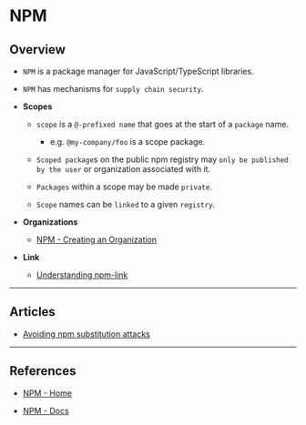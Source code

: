 # NPM

## Overview

* `NPM` is a package manager for JavaScript/TypeScript libraries.

* `NPM` has mechanisms for `supply chain security`.

* __Scopes__

    * `scope` is a `@-prefixed name` that goes at the start of a `package` name.

        * e.g. `@my-company/foo` is a scope package.
    
    * `Scoped package`s on the public npm registry may `only be published by the user` or organization associated with it.
    
    * `Packages` within a scope may be made `private`.

    * `Scope` names can be `linked` to a given `registry`.

* __Organizations__

    * [NPM - Creating an Organization](https://docs.npmjs.com/creating-an-organization)

* __Link__

    * [Understanding npm-link](https://medium.com/dailyjs/how-to-use-npm-link-7375b6219557)

---

## Articles

* [Avoiding npm substitution attacks](https://github.blog/2021-02-12-avoiding-npm-substitution-attacks/)

---

## References

* [NPM - Home](https://www.npmjs.com/)

* [NPM - Docs](https://docs.npmjs.com/)